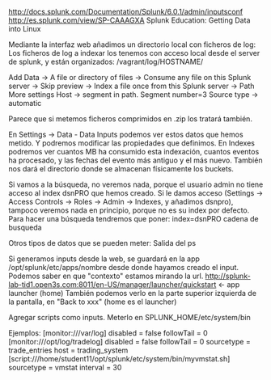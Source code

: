 http://docs.splunk.com/Documentation/Splunk/6.0.1/admin/inputsconf
http://es.splunk.com/view/SP-CAAAGXA
Splunk Education: Getting Data into Linux

Mediante la interfaz web añadimos un directorio local con ficheros de log:
Los ficheros de log a indexar los tenemos con acceso local desde el server de splunk, y están organizados:
/vagrant/log/HOSTNAME/

Add Data -> A file or directory of files -> Consume any file on this Splunk server -> Skip preview -> Index a file once from this Splunk server -> Path
  More settings
    Host -> segment in path. Segment number=3
    Source type -> automatic

Parece que si metemos ficheros comprimidos en .zip los tratará también.


En Settings -> Data - Data Inputs podemos ver estos datos que hemos metido. Y podremos modificar las propiedades que definimos.
En Indexes podremos ver cuantos MB ha consumido esta indexación, cuantos eventos ha procesado, y las fechas del evento más antiguo y el más nuevo. También nos dará el directorio donde se almacenan físicamente los buckets.


Si vamos a la búsqueda, no veremos nada, porque el usuario admin no tiene acceso al index dsnPRO que hemos creado.
Si le damos acceso (Settings -> Access Controls -> Roles -> Admin -> Indexes, y añadimos dsnpro), tampoco veremos nada en principio, porque no es su index por defecto.
Para hacer una búsqueda tendremos que poner: index=dsnPRO cadena de busqueda



Otros tipos de datos que se pueden meter:
Salida del ps




Si generamos inputs desde la web, se guardará en la app /opt/splunk/etc/apps/nombre desde donde hayamos creado el input.
Podemos saber en que "contexto" estamos mirando la url.
http://splunk-lab-tid1.open3s.com:8011/en-US/manager/launcher/quickstart <- app launcher (home)
También podemos verlo en la parte superior izquierda de la pantalla, en "Back to xxx" (home es el launcher)


Agregar scripts como inputs.
Meterlo en SPLUNK_HOME/etc/system/bin



Ejemplos:
[monitor:///var/log]
disabled = false
followTail = 0
[monitor:///opt/log/tradelog]
disabled = false
followTail = 0
sourcetype = trade_entries
host = trading_system
[script:///home/student11/opt/splunk/etc/system/bin/myvmstat.sh]
sourcetype = vmstat
interval = 30


